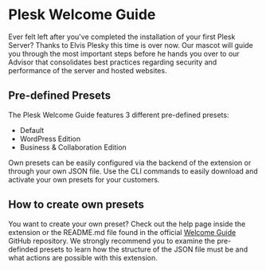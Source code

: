 # Plesk Welcome Guide

Ever felt left after you've completed the installation of your first Plesk Server?
Thanks to Elvis Plesky this time is over now. Our mascot will guide you through the most important steps before he hands you over to our Advisor that consolidates best practices regarding security and performance of the server and hosted websites.

## Pre-defined Presets

The Plesk Welcome Guide features 3 different pre-defined presets:

- Default
- WordPress Edition
- Business & Collaboration Edition


Own presets can be easily configured via the backend of the extension or through your own JSON file. Use the CLI commands to easily download and activate your own presets for your customers.

## How to create own presets

You want to create your own preset? Check out the help page inside the extension or the README.md file found in the official [Welcome Guide](https://github.com/plesk/ext-welcome-guide) GitHub repository. We strongly recommend you to examine the pre-definded presets to learn how the structure of the JSON file must be and what actions are possible with this extension.